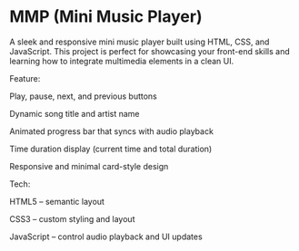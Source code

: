 # MMP (Mini Music Player)

A sleek and responsive mini music player built using HTML, CSS, and JavaScript. This project is perfect for showcasing your front-end skills and learning how to integrate multimedia elements in a clean UI.

Feature:

Play, pause, next, and previous buttons

Dynamic song title and artist name

Animated progress bar that syncs with audio playback

Time duration display (current time and total duration)

Responsive and minimal card-style design

Tech:

HTML5 – semantic layout

CSS3 – custom styling and layout

JavaScript – control audio playback and UI updates
